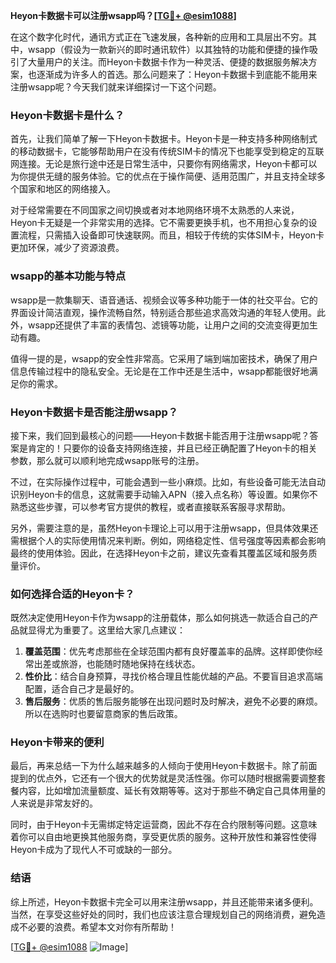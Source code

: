 **Heyon卡数据卡可以注册wsapp吗？[[TG💪+ @esim1088](https://t.me/s/esim1088)]**

在这个数字化时代，通讯方式正在飞速发展，各种新的应用和工具层出不穷。其中，wsapp（假设为一款新兴的即时通讯软件）以其独特的功能和便捷的操作吸引了大量用户的关注。而Heyon卡数据卡作为一种灵活、便捷的数据服务解决方案，也逐渐成为许多人的首选。那么问题来了：Heyon卡数据卡到底能不能用来注册wsapp呢？今天我们就来详细探讨一下这个问题。

### Heyon卡数据卡是什么？

首先，让我们简单了解一下Heyon卡数据卡。Heyon卡是一种支持多种网络制式的移动数据卡，它能够帮助用户在没有传统SIM卡的情况下也能享受到稳定的互联网连接。无论是旅行途中还是日常生活中，只要你有网络需求，Heyon卡都可以为你提供无缝的服务体验。它的优点在于操作简便、适用范围广，并且支持全球多个国家和地区的网络接入。

对于经常需要在不同国家之间切换或者对本地网络环境不太熟悉的人来说，Heyon卡无疑是一个非常实用的选择。它不需要更换手机，也不用担心复杂的设置流程，只需插入设备即可快速联网。而且，相较于传统的实体SIM卡，Heyon卡更加环保，减少了资源浪费。

### wsapp的基本功能与特点

wsapp是一款集聊天、语音通话、视频会议等多种功能于一体的社交平台。它的界面设计简洁直观，操作流畅自然，特别适合那些追求高效沟通的年轻人使用。此外，wsapp还提供了丰富的表情包、滤镜等功能，让用户之间的交流变得更加生动有趣。

值得一提的是，wsapp的安全性非常高。它采用了端到端加密技术，确保了用户信息传输过程中的隐私安全。无论是在工作中还是生活中，wsapp都能很好地满足你的需求。

### Heyon卡数据卡是否能注册wsapp？

接下来，我们回到最核心的问题——Heyon卡数据卡能否用于注册wsapp呢？答案是肯定的！只要你的设备支持网络连接，并且已经正确配置了Heyon卡的相关参数，那么就可以顺利地完成wsapp账号的注册。

不过，在实际操作过程中，可能会遇到一些小麻烦。比如，有些设备可能无法自动识别Heyon卡的信息，这就需要手动输入APN（接入点名称）等设置。如果你不熟悉这些步骤，可以参考官方提供的教程，或者直接联系客服寻求帮助。

另外，需要注意的是，虽然Heyon卡理论上可以用于注册wsapp，但具体效果还需根据个人的实际使用情况来判断。例如，网络稳定性、信号强度等因素都会影响最终的使用体验。因此，在选择Heyon卡之前，建议先查看其覆盖区域和服务质量评价。

### 如何选择合适的Heyon卡？

既然决定使用Heyon卡作为wsapp的注册载体，那么如何挑选一款适合自己的产品就显得尤为重要了。这里给大家几点建议：

1. **覆盖范围**：优先考虑那些在全球范围内都有良好覆盖率的品牌。这样即使你经常出差或旅游，也能随时随地保持在线状态。
2. **性价比**：结合自身预算，寻找价格合理且性能优越的产品。不要盲目追求高端配置，适合自己才是最好的。
3. **售后服务**：优质的售后服务能够在出现问题时及时解决，避免不必要的麻烦。所以在选购时也要留意商家的售后政策。

### Heyon卡带来的便利

最后，再来总结一下为什么越来越多的人倾向于使用Heyon卡数据卡。除了前面提到的优点外，它还有一个很大的优势就是灵活性强。你可以随时根据需要调整套餐内容，比如增加流量额度、延长有效期等等。这对于那些不确定自己具体用量的人来说是非常友好的。

同时，由于Heyon卡无需绑定特定运营商，因此不存在合约限制等问题。这意味着你可以自由地更换其他服务商，享受更优质的服务。这种开放性和兼容性使得Heyon卡成为了现代人不可或缺的一部分。

### 结语

综上所述，Heyon卡数据卡完全可以用来注册wsapp，并且还能带来诸多便利。当然，在享受这些好处的同时，我们也应该注意合理规划自己的网络消费，避免造成不必要的浪费。希望本文对你有所帮助！

[[TG💪+ @esim1088](https://t.me/s/esim1088) ![Image](https://i.postimg.cc/4NQfJmqS/Snipaste-2025-05-13-00-14-12.png)]